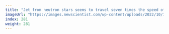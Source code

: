 ```yaml
---
title: "Jet from neutron stars seems to travel seven times the speed of light"
imageUrl: "https://images.newscientist.com/wp-content/uploads/2022/10/12140033/SEI_129109086.jpg?width=600"
index: 281
weight: 281
---
```

